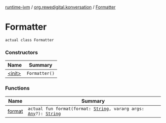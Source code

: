 [runtime-jvm](../../index.md) / [org.rewedigital.konversation](../index.md) / [Formatter](./index.md)

# Formatter

`actual class Formatter`

### Constructors

| Name | Summary |
|---|---|
| [&lt;init&gt;](-init-.md) | `Formatter()` |

### Functions

| Name | Summary |
|---|---|
| [format](format.md) | `actual fun format(format: `[`String`](https://kotlinlang.org/api/latest/jvm/stdlib/kotlin/-string/index.html)`, vararg args: `[`Any`](https://kotlinlang.org/api/latest/jvm/stdlib/kotlin/-any/index.html)`?): `[`String`](https://kotlinlang.org/api/latest/jvm/stdlib/kotlin/-string/index.html) |
